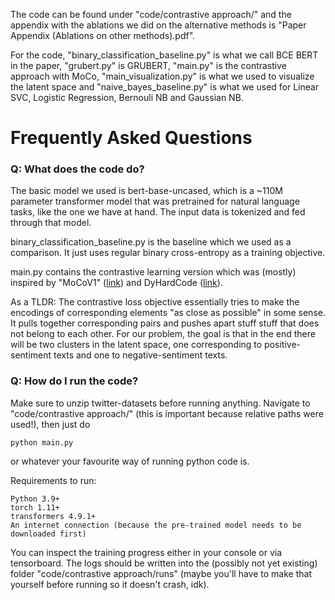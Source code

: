 The code can be found under "code/contrastive approach/" and the appendix with the ablations we did on the alternative methods is "Paper Appendix (Ablations on other methods).pdf".

For the code, "binary_classification_baseline.py" is what we call BCE BERT in the paper, "grubert.py" is GRUBERT, "main.py" is the contrastive approach with MoCo, "main_visualization.py" is what we used to visualize the latent space and "naive_bayes_baseline.py" is what we used for Linear SVC, Logistic Regression, Bernouli NB and Gaussian NB.

# Frequently Asked Questions

### Q: What does the code do?

The basic model we used is bert-base-uncased, which is a ~110M parameter transformer model that was pretrained for natural language tasks, like the one we have at hand. The input data is tokenized and fed through that model.

binary_classification_baseline.py is the baseline which we used as a comparison. It just uses regular binary cross-entropy as a training objective.

main.py contains the contrastive learning version which was (mostly) inspired by "MoCoV1" ([link](https://openaccess.thecvf.com/content_CVPR_2020/papers/He_Momentum_Contrast_for_Unsupervised_Visual_Representation_Learning_CVPR_2020_paper.pdf)) and DyHardCode ([link](https://openreview.net/pdf?id=eiAkrltBTh4)).

As a TLDR: The contrastive loss objective essentially tries to make the encodings of corresponding elements "as close as possible" in some sense. It pulls together corresponding pairs and pushes apart stuff stuff that does not belong to each other. For our problem, the goal is that in the end there will be two clusters in the latent space, one corresponding to positive-sentiment texts and one to negative-sentiment texts.

### Q: How do I run the code?

Make sure to unzip twitter-datasets before running anything. Navigate to "code/contrastive approach/" (this is important because relative paths were used!), then just do

    python main.py
    
or whatever your favourite way of running python code is.

Requirements to run:

    Python 3.9+
    torch 1.11+
    transformers 4.9.1+
    An internet connection (because the pre-trained model needs to be downloaded first)
    
You can inspect the training progress either in your console or via tensorboard. The logs should be written into the (possibly not yet existing) folder "code/contrastive approach/runs" (maybe you'll have to make that yourself before running so it doesn't crash, idk).
